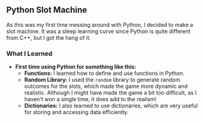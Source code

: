 ## Python Slot Machine

As this was my first time messing around with Python, I decided to make a slot machine. It was a steep learning curve since Python is quite different from C++, but I got the hang of it.

### What I Learned

- **First time using Python for something like this:** 
  - **Functions:** I learned how to define and use functions in Python.
  - **Random Library:** I used the `random` library to generate random outcomes for the slots, which made the game more dynamic and realistic. Although I might have made the game a bit too difficult, as I haven't won a single time, it does add to the realism!
  - **Dictionaries:** I also learned to use dictionaries, which are very useful for storing and accessing data efficiently.
